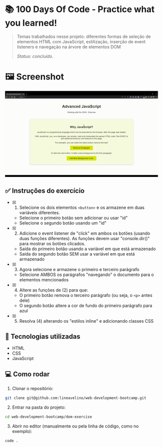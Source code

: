 # 📚 100 Days Of Code - Practice what you learned!

> Temas trabalhados nesse projeto: diferentes formas de seleção de elementos HTML com JavaScript, estilização, inserção de event listeners e navegação na árvore de elementos DOM
>
> _Status: concluído._

# 🖼️ Screenshot

![Exercício DOM](../.github/dom-exercise.gif)

## ✅ Instruções do exercício

- [x] 1. Selecione os dois elementos `<button>` e os armazene em duas variáveis diferentes.

  - Selecione o primeiro botão sem adicionar ou usar "id"
  - Selecione o segundo botão usando um "id"

- [x] 2. Adicione o event listener de "click" em ambos os botões (usando duas funções diferentes).
     As funções devem usar "console.dir()" para mostrar os botões clicados.

  - Saída do primeiro botão usando a variável em que está armazenado
  - Saída do segundo botão SEM usar a variável em que está armazenado

- [x] 3. Agora selecione e armazene o primeiro e terceiro parágrafo

  - Selecione AMBOS os parágrafos "navegando" o documento para o
    elementos mencionados

- [x] 4. Altere as funções de (2) para que:

  - O primeiro botão remova o terceiro parágrafo (ou seja, o `<p>` antes dele)
  - O segundo botão altere a cor de fundo do primeiro parágrafo para azul

- [x] 5. Resolva (4) alterando os "estilos inline" e adicionando classes CSS

## 🚀 Tecnologias utilizadas

- HTML
- CSS
- JavaScript

## 💻 Como rodar

1. Clonar o repositório:

```bash
git clone git@github.com:lineavelino/web-development-bootcamp.git
```

2. Entrar na pasta do projeto:

```bash
cd web-development-bootcamp/dom-exercise
```

3. Abrir no editor (manualmente ou pela linha de código, como no exemplo):

```bash
code .
```
